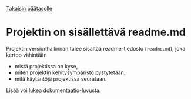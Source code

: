 [Takaisin päätasolle](./../README.md)

# Projektin on sisällettävä readme.md

Projektin versionhallinnan tulee sisältää readme-tiedosto (`readme.md`), joka
kertoo vähintään
 - mistä projektissa on kyse,
 - miten projektin kehitysympäristö pystytetään,
 - mitä käytäntöjä projektissa seurataan.
 
Lisää voi lukea [dokumentaatio](../dokumentaatio.md)-luvusta.
